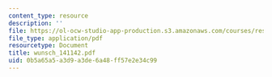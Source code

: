 ```yaml
---
content_type: resource
description: ''
file: https://ol-ocw-studio-app-production.s3.amazonaws.com/courses/res-12-000-evolution-of-physical-oceanography-spring-2007/0b5a65a5a3d9a3de6a48ff57e2e34c99_wunsch_141142.pdf
file_type: application/pdf
resourcetype: Document
title: wunsch_141142.pdf
uid: 0b5a65a5-a3d9-a3de-6a48-ff57e2e34c99
---
```

